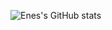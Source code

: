![Enes's GitHub stats](https://github-readme-stats.vercel.app/api?username=enesbol&show_icons=true&theme=radical)
 
<!---
enesbol/enesbol is a ✨ special ✨ repository because its `README.md` (this file) appears on your GitHub profile.
You can click the Preview link to take a look at your changes.
--->
